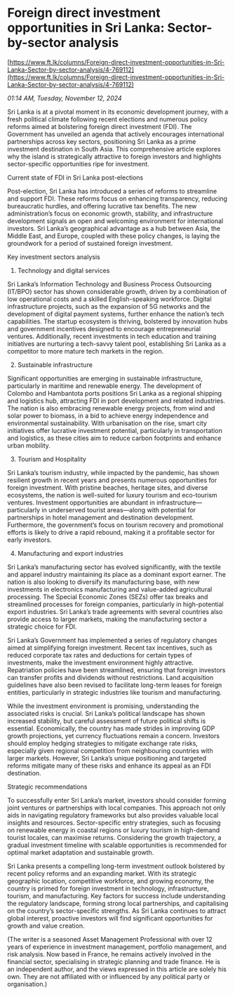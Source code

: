 # Foreign direct investment opportunities in Sri Lanka: Sector-by-sector analysis

[https://www.ft.lk/columns/Foreign-direct-investment-opportunities-in-Sri-Lanka-Sector-by-sector-analysis/4-769112](https://www.ft.lk/columns/Foreign-direct-investment-opportunities-in-Sri-Lanka-Sector-by-sector-analysis/4-769112)

*01:14 AM, Tuesday, November 12, 2024*

Sri Lanka is at a pivotal moment in its economic development journey, with a fresh political climate following recent elections and numerous policy reforms aimed at bolstering foreign direct investment (FDI). The Government has unveiled an agenda that actively encourages international partnerships across key sectors, positioning Sri Lanka as a prime investment destination in South Asia. This comprehensive article explores why the island is strategically attractive to foreign investors and highlights sector-specific opportunities ripe for investment.

Current state of FDI in Sri Lanka post-elections

Post-election, Sri Lanka has introduced a series of reforms to streamline and support FDI. These reforms focus on enhancing transparency, reducing bureaucratic hurdles, and offering lucrative tax benefits. The new administration’s focus on economic growth, stability, and infrastructure development signals an open and welcoming environment for international investors. Sri Lanka’s geographical advantage as a hub between Asia, the Middle East, and Europe, coupled with these policy changes, is laying the groundwork for a period of sustained foreign investment.

Key investment sectors analysis

1. Technology and digital services

Sri Lanka’s Information Technology and Business Process Outsourcing (IT/BPO) sector has shown considerable growth, driven by a combination of low operational costs and a skilled English-speaking workforce. Digital infrastructure projects, such as the expansion of 5G networks and the development of digital payment systems, further enhance the nation’s tech capabilities. The startup ecosystem is thriving, bolstered by innovation hubs and government incentives designed to encourage entrepreneurial ventures. Additionally, recent investments in tech education and training initiatives are nurturing a tech-savvy talent pool, establishing Sri Lanka as a competitor to more mature tech markets in the region.

2. Sustainable infrastructure

Significant opportunities are emerging in sustainable infrastructure, particularly in maritime and renewable energy. The development of Colombo and Hambantota ports positions Sri Lanka as a regional shipping and logistics hub, attracting FDI in port development and related industries. The nation is also embracing renewable energy projects, from wind and solar power to biomass, in a bid to achieve energy independence and environmental sustainability. With urbanisation on the rise, smart city initiatives offer lucrative investment potential, particularly in transportation and logistics, as these cities aim to reduce carbon footprints and enhance urban mobility.

3. Tourism and Hospitality

Sri Lanka’s tourism industry, while impacted by the pandemic, has shown resilient growth in recent years and presents numerous opportunities for foreign investment. With pristine beaches, heritage sites, and diverse ecosystems, the nation is well-suited for luxury tourism and eco-tourism ventures. Investment opportunities are abundant in infrastructure—particularly in underserved tourist areas—along with potential for partnerships in hotel management and destination development. Furthermore, the government’s focus on tourism recovery and promotional efforts is likely to drive a rapid rebound, making it a profitable sector for early investors.

4. Manufacturing and export industries

Sri Lanka’s manufacturing sector has evolved significantly, with the textile and apparel industry maintaining its place as a dominant export earner. The nation is also looking to diversify its manufacturing base, with new investments in electronics manufacturing and value-added agricultural processing. The Special Economic Zones (SEZs) offer tax breaks and streamlined processes for foreign companies, particularly in high-potential export industries. Sri Lanka’s trade agreements with several countries also provide access to larger markets, making the manufacturing sector a strategic choice for FDI.

Sri Lanka’s Government has implemented a series of regulatory changes aimed at simplifying foreign investment. Recent tax incentives, such as reduced corporate tax rates and deductions for certain types of investments, make the investment environment highly attractive. Repatriation policies have been streamlined, ensuring that foreign investors can transfer profits and dividends without restrictions. Land acquisition guidelines have also been revised to facilitate long-term leases for foreign entities, particularly in strategic industries like tourism and manufacturing.

While the investment environment is promising, understanding the associated risks is crucial. Sri Lanka’s political landscape has shown increased stability, but careful assessment of future political shifts is essential. Economically, the country has made strides in improving GDP growth projections, yet currency fluctuations remain a concern. Investors should employ hedging strategies to mitigate exchange rate risks, especially given regional competition from neighbouring countries with larger markets. However, Sri Lanka’s unique positioning and targeted reforms mitigate many of these risks and enhance its appeal as an FDI destination.

Strategic recommendations

To successfully enter Sri Lanka’s market, investors should consider forming joint ventures or partnerships with local companies. This approach not only aids in navigating regulatory frameworks but also provides valuable local insights and resources. Sector-specific entry strategies, such as focusing on renewable energy in coastal regions or luxury tourism in high-demand tourist locales, can maximise returns. Considering the growth trajectory, a gradual investment timeline with scalable opportunities is recommended for optimal market adaptation and sustainable growth.

Sri Lanka presents a compelling long-term investment outlook bolstered by recent policy reforms and an expanding market. With its strategic geographic location, competitive workforce, and growing economy, the country is primed for foreign investment in technology, infrastructure, tourism, and manufacturing. Key factors for success include understanding the regulatory landscape, forming strong local partnerships, and capitalising on the country’s sector-specific strengths. As Sri Lanka continues to attract global interest, proactive investors will find significant opportunities for growth and value creation.

(The writer is a seasoned Asset Management Professional with over 12 years of experience in investment management, portfolio management, and risk analysis. Now based in France, he remains actively involved in the financial sector, specialising in strategic planning and trade finance. He is an independent author, and the views expressed in this article are solely his own. They are not affiliated with or influenced by any political party or organisation.)

